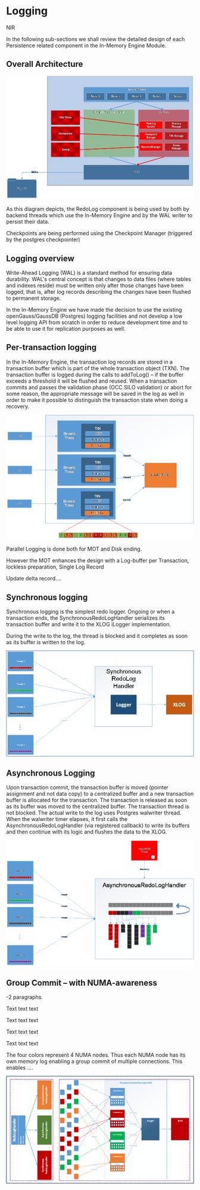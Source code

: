 # Logging<a name="EN-US_TOPIC_0257867442"></a>

NIR

In the following sub-sections we shall review the detailed design of each Persistence related component in the In-Memory Engine Module.

## Overall Architecture<a name="en-us_topic_0257713316_section547474013111"></a>

![](figures/en-us_image_0257856190.png)

As this diagram depicts, the RedoLog component is being used by both by backend threads which use the In-Memory Engine and by the WAL writer to persist their data.

Checkpoints are being performed using the Checkpoint Manager \(triggered by the postgres checkpointer\)

## Logging overview<a name="en-us_topic_0257713316_section846522512204"></a>

Write-Ahead Logging \(WAL\) is a standard method for ensuring data durability. WAL's central concept is that changes to data files \(where tables and indexes reside\) must be written only after those changes have been logged, that is, after log records describing the changes have been flushed to permanent storage.

In the In-Memory Engine we have made the decision to use the existing openGauss/GaussDB \(Postgres\) logging facilities and not develop a low level logging API from scratch in order to reduce development time and to be able to use it for replication purposes as well.

## Per-transaction logging<a name="en-us_topic_0257713316_section103021940122015"></a>

In the In-Memory Engine, the transaction log records are stored in a transaction buffer which is part of the whole transaction object \(TXN\). The transaction buffer is logged during the calls to addToLog\(\) – if the buffer exceeds a threshold it will be flushed and reused. When a transaction commits and passes the validation phase \(OCC SILO validation\) or abort for some reason, the appropriate message will be saved in the log as well in order to make it possible to distinguish the transaction state when doing a recovery.

![](figures/en-us_image_0257856191.png)

Parallel Logging is done both for MOT and Disk ending.

However the MOT enhances the design with a Log-buffer per Transaction, lockless preparation, Single Log Record

Update delta record….

## Synchronous logging<a name="en-us_topic_0257713316_section119014052216"></a>

Synchronous logging is the simplest redo logger. Ongoing or when a transaction ends, the SynchronousRedoLogHandler serializes its transaction buffer and write it to the XLOG iLogger implementation.

During the write to the log, the thread is blocked and it completes as soon as its buffer is written to the log.

![](figures/en-us_image_0257856192.png)

## Asynchronous Logging<a name="en-us_topic_0257713316_section103402732311"></a>

Upon transaction commit, the transaction buffer is moved \(pointer assignment and not data copy\) to a centralized buffer and a new transaction buffer is allocated for the transaction. The transaction is released as soon as its buffer was moved to the centralized buffer. The transaction thread is not blocked. The actual write to the log uses Postgres walwriter thread. When the walwriter timer elapses, it first calls the AsynchronousRedoLogHandler \(via registered callback\) to write its buffers and then continue with its logic and flushes the data to the XLOG.

![](figures/en-us_image_0257856189.png)

## Group Commit – with NUMA-awareness<a name="en-us_topic_0257713316_section10125167173217"></a>

-2 paragraphs.

Text text text

Text text text

Text text text

Text text text

The four colors represent 4 NUMA nodes. Thus each NUMA node has its own memory log enabling a group commit of multiple connections. This enables ….

![](figures/en-us_image_0257856193.png)


